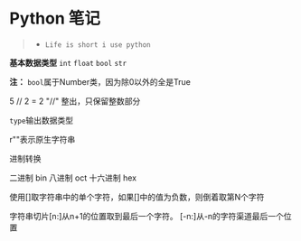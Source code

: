 # Python 笔记

>* `Life is short i use python`

**基本数据类型** `int` `float` `bool` `str`

**注：** `bool`属于Number类，因为除0以外的全是True

5 // 2 = 2
"//" 整出，只保留整数部分

`type`输出数据类型

r""表示原生字符串

进制转换

二进制 bin
八进制 oct
十六进制 hex

使用[]取字符串中的单个字符，如果[]中的值为负数，则倒着取第N个字符

字符串切片[n:]从n+1的位置取到最后一个字符。
[-n:]从-n的字符渠道最后一个位置
